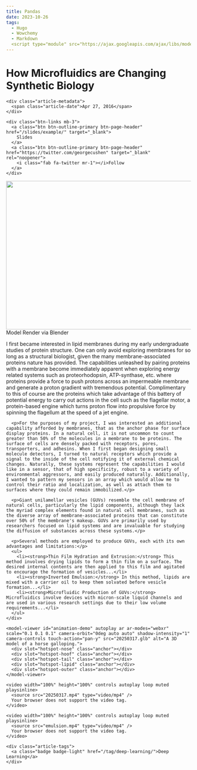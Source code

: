 ```yaml
---
title: Pandas
date: 2023-10-26
tags:
  - Hugo
  - Wowchemy
  - Markdown
  <script type="module" src="https://ajax.googleapis.com/ajax/libs/model-viewer/4.0.0/model-viewer.min.js"></script>
---
```

<div class="article-container pt-3">
    <h1>How Microfluidics are Changing Synthetic Biology</h1>
  
    <div class="article-metadata">
      <span class="article-date">Apr 27, 2016</span>
    </div>
  
    <div class="btn-links mb-3">
      <a class="btn btn-outline-primary btn-page-header" href="/slides/example/" target="_blank">
        Slides
      </a>
      <a class="btn btn-outline-primary btn-page-header" href="https://twitter.com/georgecushen" target="_blank" rel="noopener">
        <i class="fab fa-twitter mr-1"></i>Follow
      </a>
    </div>
  </div>
  
  <div class="article-header article-container featured-image-wrapper mt-4 mb-4" style="max-width: 1080px; max-height: 720px;">
    <div style="position: relative">
      <img src="/project/example/20250314.png" width="720" height="405" alt="" class="featured-image">
      <span class="article-header-caption">Model Render via Blender</span>
    </div>
  </div>
  
  <div class="article-container">
    <div class="article-style"> 
      <p>I first became interested in lipid membranes during my early undergraduate studies of protein structure. One can only avoid exploring membranes for so long as a structural biologist, given the many membrane-associated proteins nature has provided. The capabilities unleashed by pairing proteins with a membrane become immediately apparent when exploring energy related systems such as proteorhodopsin, ATP-synthase, etc. where proteins provide a force to push protons across an impermeable membrane and generate a proton gradient with tremendous potential. Complimentary to this of course are the proteins which take advantage of this battery of potential energy to carry out actions in the cell such as the flagellar motor, a protein-based engine which turns proton flow into propulsive force by spinning the flagellum at the speed of a jet engine.</p>
  
      <p>For the purposes of my project, I was interested an additional capability afforded by membranes, that as the anchor phase for surface display proteins. In a natural cell, it is not uncommon to count greater than 50% of the molecules in a membrane to be proteins. The surface of cells are densely packed with receptors, pores, transporters, and adhesins. When I first began designing small molecule detectors, I turned to natural receptors which provide a signal to the inside of the cell notifying it of external chemical changes. Naturally, these systems represent the capabilities I would like in a sensor, that of high specificity, robust to a variety of environmental aggressors, and easily produced naturally. Additionally, I wanted to pattern my sensors in an array which would allow me to control their ratio and localization, as well as attach them to surfaces where they could remain immobilized.</p>
  
      <p>Giant unilamellar vesicles (GUVs) resemble the cell membrane of natural cells, particularly the lipid components, although they lack the myriad complex elements found in natural cell membranes, such as the diverse array of membrane-associated proteins that can constitute over 50% of the membrane's makeup. GUVs are primarily used by researchers focused on lipid systems and are invaluable for studying the diffusion of substances across these systems.</p>
      
      <p>Several methods are employed to produce GUVs, each with its own advantages and limitations:</p>
      <ul>
        <li><strong>Thin Film Hydration and Extrusion:</strong> This method involves drying lipids to form a thin film on a surface. The desired internal contents are then applied to this film and agitated to encourage the formation of vesicles...</li>
        <li><strong>Inverted Emulsion:</strong> In this method, lipids are mixed with a carrier oil to keep them solvated before vesicle formation...</li>
        <li><strong>Microfluidic Production of GUVs:</strong> Microfluidics involve devices with micron-scale liquid channels and are used in various research settings due to their low volume requirements...</li>
      </ul>
    </div>
  
    <model-viewer id="animation-demo" autoplay ar ar-modes="webxr" scale="0.1 0.1 0.1" camera-orbit="0deg auto auto" shadow-intensity="1" camera-controls touch-action="pan-y" src="20250317.glb" alt="A 3D model of a horse galloping.">
      <div slot="hotspot-nose" class="anchor"></div>
      <div slot="hotspot-hoof" class="anchor"></div>
      <div slot="hotspot-tail" class="anchor"></div>
      <div slot="hotspot-lipid" class="anchor"></div>
      <div slot="hotspot-outer" class="anchor"></div>
    </model-viewer>
  
    <video width="100%" height="100%" controls autoplay loop muted playsinline>
      <source src="20250317.mp4" type="video/mp4" />
      Your browser does not support the video tag.
    </video>
  
    <video width="100%" height="100%" controls autoplay loop muted playsinline>
      <source src="emulsion.mp4" type="video/mp4" />
      Your browser does not support the video tag.
    </video>
  
    <div class="article-tags">
      <a class="badge badge-light" href="/tag/deep-learning/">Deep Learning</a>
    </div>
  
  </div>
  